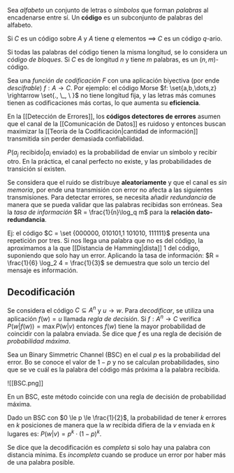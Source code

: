 Sea *alfabeto* un conjunto de letras o *símbolos* que forman *palabras* al encadenarse entre sí. Un **código** es un subconjunto de palabras del alfabeto.

Si $C$ es un código sobre $A$ y $A$ tiene $q$ elementos $\implies$ $C$ es un código $q$-ario.

Si todas las palabras del código tienen la misma longitud, se lo considera un *código de bloques*. Si $C$ es de longitud $n$ y tiene $m$ palabras, es un $(n,m)$-código.

Sea una *función de codificación* $F$ con una aplicación biyectiva (por ende *descifrable*) $f: A\rightarrow C$. Por ejemplo: el código Morse $f: \set{a,b,\dots,z} \rightarrow \set{., \_, \ }$ no tiene longitud fija, y las letras más comunes tienen as codificaciones más cortas, lo que aumenta su **eficiencia**.

 En la [[Detección de Errores]], los **códigos detectores de errores** asumen que el canal de la [[Comunicación de Datos]] es ruidoso y entonces buscan maximizar la [[Teoría de la Codificación|cantidad de información]] transmitida sin perder demasiada confiabilidad.

$P(a_j \ \text{recibido} | a_i \ \text{enviado})$ es la probabilidad de enviar un símbolo y recibir otro. En la práctica, el canal perfecto no existe, y las probabilidades de transición sí existen.

Se considera que el ruido se distribuye **aleatoriamente** y que el canal es *sin memoria*, por ende una transmisión con error no afecta a las siguientes transmisiones. Para detectar errores, se necesita añadir *redundancia* de manera que se pueda validar que las palabras recibidas son erróneas. Sea la *tasa de información* $R = \frac{1}{n}\log_q m$ para la **relación dato-redundancia**.

Ej: el código $C = \set {000000, 010101,1 101010, 111111}$ presenta una repetición por tres. Si nos llega una palabra que no es del código, la aproximamos a la que [[Distancia de Hamming|dista]] 1 del código, suponiendo que solo hay un error. Aplicando la tasa de información: $R = \frac{1}{6} \log_2 4 = \frac{1}{3}$ se demuestra que solo un tercio del mensaje es información.

## Decodificación

Se considera el código $C \subseteq A^n$ y $u \rightarrow w$. Para *decodificar*, se utiliza una aplicación $f(w) = u$ llamada *regla de decisión*. Si $f: A^n \rightarrow C$ verifica $P(w | f(w)) = \max P(w|v)$ entonces $f(w)$ tiene la mayor probabilidad de coincidir con la palabra enviada. Se dice que $f$ es una regla de decisión de *probabilidad máxima*.

Sea un Binary Simmetric Channel (BSC) en el cual $p$ es la probabilidad del error. Bo se conoce el valor de $1-p$ y no se calculan probabilidades, sino que se ve cuál es la palabra del código más próxima a la palabra recibida.

![[BSC.png]]

En un BSC, este método coincide con una regla de decisión de probabilidad máxima.

Dado un BSC con $0 \le p \le \frac{1}{2}$, la probabilidad de tener $k$ errores en $k$ posiciones de manera que la $w$ recibida difiera de la $v$ enviada en $k$ lugares es: $P(w|v) = p^k \cdot (1-p)^k$.

Se dice que la decodificación es *completa* si solo hay una palabra con distancia mínima. Es *incompleta* cuando se produce un error por haber más de una palabra posible.
